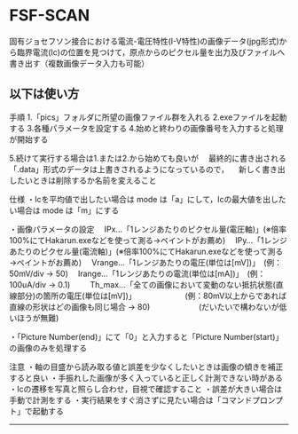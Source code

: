 # FSF-SCAN
固有ジョセフソン接合における電流-電圧特性(I-V特性)の画像データ(jpg形式)から臨界電流(Ic)の位置を見つけて，原点からのピクセル量を出力及びファイルへ書き出す（複数画像データ入力も可能）

以下は使い方
-------------------------------------------------

手順
1.「pics」フォルダに所望の画像ファイル群を入れる
2.exeファイルを起動する
3.各種パラメータを設定する
4.始めと終わりの画像番号を入力すると処理が開始する

5.続けて実行する場合は1.または2.から始めても良いが
　最終的に書き出される「.data」形式のデータは上書きされるようになっているので，
　新しく書き出したいときは削除するか名前を変えること


仕様
・Icを平均値で出したい場合は mode は「a」にして，Icの最大値を出したい場合は mode は「m」にする

・画像パラメータの設定
　IPx…「1レンジあたりのピクセル量(電圧軸)」(※倍率100%にてHakarun.exeなどを使って測る→ペイントがお薦め)
　IPy…「1レンジあたりのピクセル量(電流軸)」(※倍率100%にてHakarun.exeなどを使って測る→ペイントがお薦め)
　Vrange…「1レンジあたりの電圧(単位は[mV])」　(例：50mV/div → 50)
　Irange…「1レンジあたりの電流(単位は[mA])」　(例：100uA/div → 0.1)
　
　Th_max…「全ての画像において変動のない抵抗状態(直線部分)の箇所の電圧(単位は[mV])」
　　　　　　(例：80mV以上からであれば直線の形状はどの画像も同じ場合 → 80)
　　　　　　(だいたいで構わないが低いほうが無難)

・「Picture Number(end)」にて「0」と入力すると「Picture Number(start)」の画像のみを処理する


注意
・軸の目盛から読み取る値と誤差を少なくしたいときは画像の傾きを補正すると良い
・手振れした画像が多く入っていると正しく計測できない時がある
・Icの遷移を写真と照らし合わせ，目視で確認すること
・誤差が大きい場合は手動で計測をする
・実行結果をすぐ消さずに見たい場合は「コマンドプロンプト」で起動する

-------------------------------------------------
